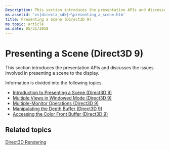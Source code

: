 ```yaml
---
Description: This section introduces the presentation APIs and discusses the issues involved in presenting a scene to the display.
ms.assetid: 'vs|directx_sdk|~\presenting_a_scene.htm'
title: Presenting a Scene (Direct3D 9)
ms.topic: article
ms.date: 05/31/2018
---
```


# Presenting a Scene (Direct3D 9)

This section introduces the presentation APIs and discusses the issues involved in presenting a scene to the display.

Information is divided into the following topics.

-   [Introduction to Presenting a Scene (Direct3D 9)](introduction-to-presenting-a-scene.md)
-   [Multiple Views in Windowed Mode (Direct3D 9)](multiple-views-in-windowed-mode.md)
-   [Multiple-Monitor Operations (Direct3D 9)](multiple-monitor-operations.md)
-   [Manipulating the Depth Buffer (Direct3D 9)](manipulating-the-depth-buffer.md)
-   [Accessing the Color Front Buffer (Direct3D 9)](accessing-the-color-front-buffer.md)

## Related topics

<dl> <dt>

[Direct3D Rendering](direct3d-rendering.md)
</dt> </dl>

 

 



